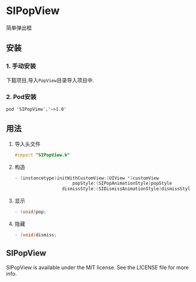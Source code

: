 # SIPopView

简单弹出框

## 安装
### 1. 手动安装
下载项目,导入`PopView`目录导入项目中.

### 2. Pod安装

	pod 'SIPopView','~>1.0'
	

## 用法

1. 导入头文件

	```objective-c
	#import "SIPopView.h"
	```
	
2. 构造

	```objective-c
	- (instancetype)initWithCustomView:(UIView *)customView
                          popStyle:(SIPopAnimationStyle)popStyle
                      dismissStyle:(SIDismissAnimationStyle)dismissStyle;
	```
	
3. 显示

	```objective-c
	- (void)pop;
	```
	
4. 隐藏

	```objective-c
	- (void)dismiss;
	```
	
## SIPopView
SIPopView is available under the MIT license. See the LICENSE file for more info.